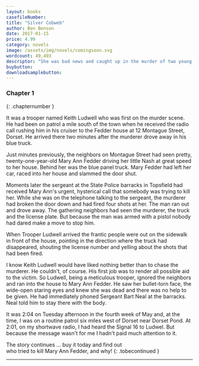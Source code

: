 ```yaml
---
layout: books
casefileNumber: 
title: "Silver Cobweb"
author: Ben Benson
date: 2017-01-15
price: 4.99
category: novels
image: /assets/img/novels/comingsoon.svg
wordcount: 49,493
descriptor: "She was bad news and caught up in the murder of two young teens, but somehow I couldn't stay away."
buybutton:
downloadsamplebutton:
---
```


### Chapter 1
{: .chapternumber }

It was a trooper named Keith Ludwell who was first on the murder scene. He had been on patrol a mile south of the town when he received the radio call rushing him in his cruiser to the Fedder house at 12 Montague Street, Dorset. He arrived there two minutes after the murderer drove away in his blue truck.

Just minutes previously, the neighbors on Montague Street had seen pretty, twenty-one-year-old Mary Ann Fedder driving her little Nash at great speed to her house. Behind her was the blue panel truck. Mary Fedder had left her car, raced into her house and slammed the door shut.

Moments later the sergeant at the State Police barracks in Topsfield had received Mary Ann's urgent, hysterical call that somebody was trying to kill her. While she was on the telephone talking to the sergeant, the murderer had broken the door down and had fired four shots at her. The man ran out and drove away. The gathering neighbors had seen the murderer, the truck and the license plate. But because the man was armed with a pistol nobody had dared make a move to stop him.

When Trooper Ludwell arrived the frantic people were out on the sidewalk in front of the house, pointing in the direction where the truck had disappeared, shouting the license number and yelling about the shots that had been fired.

I know Keith Ludwell would have liked nothing better than to chase the murderer. He couldn't, of course. His first job was to render all possible aid to the victim. So Ludwell, being a meticulous trooper, ignored the neighbors and ran into the house to Mary Ann Fedder. He saw her bullet-torn face, the wide-open staring eyes and knew she was dead and there was no help to be given. He had immediately phoned Sergeant Bart Neal at the barracks. Neal told him to stay there with the body.

It was 2:04 on Tuesday afternoon in the fourth week of May and, at the time, I was on a routine patrol six miles west of Dorset near Dorset Pond. At 2:01, on my shortwave radio, I had heard the Signal 16 to Ludwel. But because the message wasn't for me I hadn't paid much attention to it.

The story continues &hellip; buy it today and find out <br> who tried to kill Mary Ann Fedder, and why!
{: .tobecontinued }

<hr>
<br>

